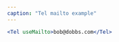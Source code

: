 ```yaml
---
caption: "Tel mailto example"
---
```


<!-- markdownlint-disable MD041 -->
<!-- dprint-ignore -->

```jsx
<Tel useMailto>bob@dobbs.com</Tel>
```
